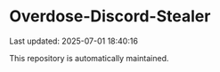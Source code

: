 # Overdose-Discord-Stealer

Last updated: 2025-07-01 18:40:16

This repository is automatically maintained.
